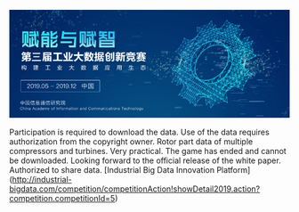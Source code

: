 ![](../doc/images/fig016.png)

  Participation is required to download the data. Use of the data requires authorization from the copyright owner. Rotor part data of multiple compressors and turbines. Very practical.
The game has ended and cannot be downloaded. Looking forward to the official release of the white paper. Authorized to share data.
   [Industrial Big Data Innovation Platform] (http://industrial-bigdata.com/competition/competitionAction!showDetail2019.action?competition.competitionId=5)
